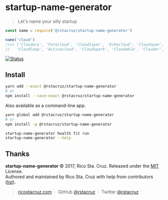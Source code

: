 # startup-name-generator

> Let's name your silly startup

```js
const name = require('@rstacruz/startup-name-generator')

name('cloud')
//=> ['Cloudary', 'Purecloud', 'Cloudlayer', 'Echocloud', 'Cloudspan',
//   'Cloudloop', 'Activecloud', 'Cloudspark', 'Cloudable', 'Clouder', ...]
```

[![Status](https://travis-ci.org/rstacruz/startup-name-generator.svg?branch=master)](https://travis-ci.org/rstacruz/startup-name-generator "See test builds")

## Install

```sh
yarn add --exact @rstacruz/startup-name-generator
# or
npm install --save-exact @rstacruz/startup-name-generator
```

Also available as a command-line app.

```sh
yarn global add @rstacruz/startup-name-generator
# or
npm install -g @rstacruz/startup-name-generator

startup-name-generator health fit run
startup-name-generator --help
```

## Thanks

**startup-name-generator** © 2017, Rico Sta. Cruz. Released under the [MIT] License.<br>
Authored and maintained by Rico Sta. Cruz with help from contributors ([list][contributors]).

> [ricostacruz.com](http://ricostacruz.com) &nbsp;&middot;&nbsp;
> GitHub [@rstacruz](https://github.com/rstacruz) &nbsp;&middot;&nbsp;
> Twitter [@rstacruz](https://twitter.com/rstacruz)

[MIT]: http://mit-license.org/
[contributors]: http://github.com/rstacruz/startup-name-generator/contributors
